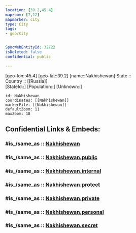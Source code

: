 ```yaml
---
location: [39.2,45.4] 
mapzoom: [7,12] 
mapmarker: city 
type: City
tags:
- geo/City


SpocWebEntityId: 32722
isDeleted: false
confidential: public

---
```

[geo-lon::45.4] 
[geo-lat::39.2] 
[name::Nakhishewan] 
State ::  
Country :: [[Russia]]  
[StateId::] 
[Population::] 
[Unknown::] 


```leaflet
id: Nakhishewan
coordinates: [[Nakhishewan]] 
markerFile: [[Nakhishewan]] 
defaultZoom: 11 
maxZoom: 18
```


## Confidential Links & Embeds: 

### #is_/same_as :: [Nakhishewan](/_Standards/Earth/Continent/Asia/Asia~North~West/Azerbaijan/Regions~Azerbaijan/Nakhchivan/counties~Nakhchivan/Naxçıvan/City/Nakhishewan.md) 

### #is_/same_as :: [Nakhishewan.public](/_public/Earth/Continent/Asia/Asia~North~West/Azerbaijan/Regions~Azerbaijan/Nakhchivan/counties~Nakhchivan/Naxçıvan/City/Nakhishewan.public.md) 

### #is_/same_as :: [Nakhishewan.internal](/_internal/Earth/Continent/Asia/Asia~North~West/Azerbaijan/Regions~Azerbaijan/Nakhchivan/counties~Nakhchivan/Naxçıvan/City/Nakhishewan.internal.md) 

### #is_/same_as :: [Nakhishewan.protect](/_protect/Earth/Continent/Asia/Asia~North~West/Azerbaijan/Regions~Azerbaijan/Nakhchivan/counties~Nakhchivan/Naxçıvan/City/Nakhishewan.protect.md) 

### #is_/same_as :: [Nakhishewan.private](/_private/Earth/Continent/Asia/Asia~North~West/Azerbaijan/Regions~Azerbaijan/Nakhchivan/counties~Nakhchivan/Naxçıvan/City/Nakhishewan.private.md) 

### #is_/same_as :: [Nakhishewan.personal](/_personal/Earth/Continent/Asia/Asia~North~West/Azerbaijan/Regions~Azerbaijan/Nakhchivan/counties~Nakhchivan/Naxçıvan/City/Nakhishewan.personal.md) 

### #is_/same_as :: [Nakhishewan.secret](/_secret/Earth/Continent/Asia/Asia~North~West/Azerbaijan/Regions~Azerbaijan/Nakhchivan/counties~Nakhchivan/Naxçıvan/City/Nakhishewan.secret.md)

